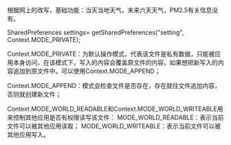 根据网上的改写，基础功能：当天当地天气，未来六天天气，PM2.5有关信息没有。


SharedPreferences settings= getSharedPreferences("setting", Context.MODE_PRIVATE);


Context.MODE_PRIVATE：为默认操作模式，代表该文件是私有数据，只能被应用本身访问，在该模式下，写入的内容会覆盖原文件的内容，如果想把新写入的内容追加到原文件中。可以使用Context.MODE_APPEND；

Context.MODE_APPEND：模式会检查文件是否存在，存在就往文件追加内容，否则就创建新文件；

Context.MODE_WORLD_READABLE和Context.MODE_WORLD_WRITEABLE用来控制其他应用是否有权限读写该文件：
MODE_WORLD_READABLE：表示当前文件可以被其他应用读取；
MODE_WORLD_WRITEABLE：表示当前文件可以被其他应用写入。
